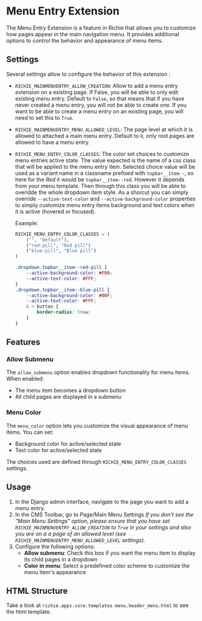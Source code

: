 # Menu Entry Extension

The Menu Entry Extension is a feature in Richie that allows you to customize how pages appear in the
main navigation menu. It provides additional options to control the behavior and appearance of menu
items.

## Settings

Several settings allow to configure the behavior of this extension :
- `RICHIE_MAINMENUENTRY_ALLOW_CREATION`: Allow to add a menu entry extension on a existing page.
    If False, you will be able to only edit existing menu entry. Default to `False`, so that means
    that if you have never created a menu entry, you will not be able to create one. If you want to
    be able to create a menu entry on an existing page, you will need to set this to `True`.
- `RICHIE_MAINMENUENTRY_MENU_ALLOWED_LEVEL`: The page level at which it is allowed to attached
    a main menu entry. Default to `0`, only root pages are allowed to have a menu entry.
- `RICHIE_MENU_ENTRY_COLOR_CLASSES`: The color set choices to customize menu entries active state.
    The value expected is the name of a css class that will be applied to the menu entry item.
    Selected choice value will be used as a variant name in a classname prefixed with `topbar__item--`,
    so here for the *Red* it would be `topbar__item--red`. However it depends from your menu template.
    Then through this class you will be able to overidde the whole dropdown item style. As a shorcut
    you can simply override `--active-text-color` and `--active-background-color` properties to simply
    customize menu entry items background and text colors when it is active (hovered or focused).

    Example:
    ```py
    RICHIE_MENU_ENTRY_COLOR_CLASSES = (
        ("", "Default"),
        ("red-pill", "Red pill")
        ("blue-pill", "Blue pill")
    )
    ```
    ```scss
    .dropdown.topbar__item--red-pill {
        --active-background-color: #F00;
        --active-text-color: #FFF;
    }
    .dropdown.topbar__item--blue-pill {
        --active-background-color: #00F;
        --active-text-color: #FFF;
        & > button {
            border-radius: 50vw;
        }
    }
    ```

## Features

### Allow Submenu

The `allow_submenu` option enables dropdown functionality for menu items. When enabled:
- The menu item becomes a dropdown button
- All child pages are displayed in a submenu

### Menu Color

The `menu_color` option lets you customize the visual appearance of menu items. You can set:
- Background color for active/selected state
- Text color for active/selected state

The choices used are defined through `RICHIE_MENU_ENTRY_COLOR_CLASSES` settings.

## Usage

1. In the Django admin interface, navigate to the page you want to add a menu entry.
2. In the CMS Toolbar, go to Page/Main Menu Settings
    _If you don't see the "Main Menu Settings" option, please ensure that you have 
    set `RICHIE_MAINMENUENTRY_ALLOW_CREATION` to `True` in your settings and also you are on a
    a page of an allowed level (see `RICHIE_MAINMENUENTRY_MENU_ALLOWED_LEVEL` settings)._
3. Configure the following options:
   - **Allow submenu**: Check this box if you want the menu item to display its child pages in a dropdown
   - **Color in menu**: Select a predefined color scheme to customize the menu item's appearance

## HTML Structure

Take a look at `richie.apps.core.templates.menu.header_menu.html` to see the html template.
